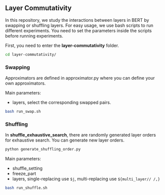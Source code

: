 ## Layer Commutativity

In this repository, we study the interactions between layers in BERT by swapping or shuffling layers. 
For easy usage, we use bash scripts to run different experiments.
You need to set the parameters inside the scripts before running experiments.  

First, you need to enter the **layer-commutativity** folder. 
```bash
cd layer-commutativity/
```

### Swapping

Approximators are defined in approximator.py where you can define your own approximators. 

Main parameters:
- layers, select the corresponding swapped pairs. 

```bash
bash run_swap.sh
```

### Shuffling

In **shuffle_exhaustive_search**, there are randomly generated layer orders for exhaustive search. 
You can generate new layer orders. 
```bash
python generate_shuffling_order.py
```

Main parameters:
- shuffle_setting
- freeze_part
- layers, single-replacing use `$j`, multi-replacing use `${multi_layer// /,}`

```bash
bash run_shuffle.sh
```
